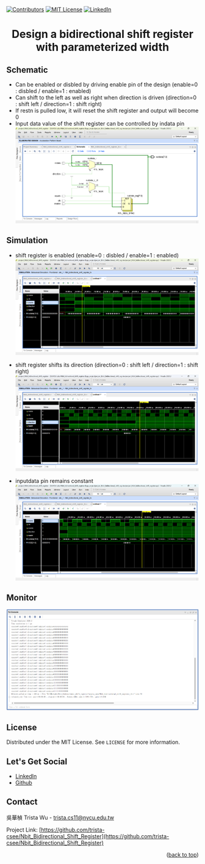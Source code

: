 <a name="readme-top"></a>
<!-- PROJECT SHIELDS -->
[![Contributors][contributors-shield]]()
[![MIT License][license-shield]][license-url]
[![LinkedIn][linkedin-shield]][linkedin-url]

<!-- PROJECT Name -->
<h1 align="center">Design a bidirectional shift register with parameterized width</h1>

<!-- Schematic -->
## Schematic
* Can be enabled or disbled by driving enable pin of the design (enable=0 : disbled / enable=1 : enabled)
* Can shift to the left as well as right when direction is driven (direction=0 : shift left / direction=1 : shift right)
* If restn is pulled low, it will reset the shift register and output will become 0
* Input data value of the shift register can be controlled by indata pin
![image](https://github.com/trista-csee/Nbit_Bidirectional_Shift_Register/blob/main/Schmatic.png)

<!-- Simulation -->
## Simulation
* shift register is enabled (enable=0 : disbled / enable=1 : enabled)
![image](https://github.com/trista-csee/Nbit_Bidirectional_Shift_Register/blob/main/Simulation_enable.png)

* shift register shifts its direction (direction=0 : shift left / direction=1 : shift right)
![image](https://github.com/trista-csee/Nbit_Bidirectional_Shift_Register/blob/main/Simulation_direction.png)

* inputdata pin remains constant
![image](https://github.com/trista-csee/Nbit_Bidirectional_Shift_Register/blob/main/Simulation_indata.png)

<!-- Monitor -->
## Monitor
![image](https://github.com/trista-csee/Nbit_Bidirectional_Shift_Register/blob/main/Monitor.png)

<!-- LICENSE -->
## License
Distributed under the MIT License. See `LICENSE` for more information.

<!-- LET'S GET SOCIAL -->
## Let's Get Social
* [LinkedIn](https://www.linkedin.com/in/hua-chen-wu-363252241/)
* [Github](https://github.com/trista-csee)

<!-- CONTACT -->
## Contact
吳華楨 Trista Wu - trista.cs11@nycu.edu.tw

Project Link: [https://github.com/trista-csee/Nbit_Bidirectional_Shift_Register](https://github.com/trista-csee/Nbit_Bidirectional_Shift_Register)

<p align="right">(<a href="#readme-top">back to top</a>)</p>

<!-- MARKDOWN LINKS & IMAGES -->
[contributors-shield]: https://img.shields.io/badge/contributors-1-orange.svg?style=flat-square
[license-shield]: https://img.shields.io/badge/license-MIT-blue.svg?style=flat-square
[license-url]: https://choosealicense.com/licenses/mit
[linkedin-shield]: https://img.shields.io/badge/-LinkedIn-black.svg?style=flat-square&logo=linkedin&colorB=555
[linkedin-url]: https://www.linkedin.com/in/hua-chen-wu-363252241/
[product-screenshot]: ./images/projects/portfolio.jpg
